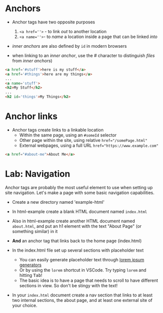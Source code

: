 # Anchors

* Anchor tags have two opposite purposes
  1. `<a href=''>` - to link *out* to another location 
  2. `<a name=''>`- to *name* a location inside a page that can be linked *into*

* *inner anchors* are also defined by `id` in modern browsers
* when linking to an *inner anchor*, use the # character to distinguish *files* from *inner anchors*)

```html
<a href='#stuff'>here is my stuff</a>
<a href='#things'>here are my things</a>
...
<a name='stuff'>
<h2>My Stuff</h2>
...
<h2 id='things'>My Things</h2>
```

# Anchor links

* Anchor tags create links to a linkable location
    * Within the same page, using an `#someId` selector
    * Other page within the site, using relative `href="/somePage.html"`
    * External webpages, using a full URL `href="https://www.example.com"`

```html
<a href="#about-me">About Me</a>
```

# Lab: Navigation

Anchor tags are probably the most useful element to use when setting up site navigation. Let's make a page with some basic navigation capabilities.

* Create a new directory named 'example-html'
* In html-example create a blank HTML document named `index.html`
* Also in html-example create another HTML document named `about.html`, and put an h1 element with the text "About Page" (or something similar) in it
* **And** an anchor tag that links back to the home page (index.html)
* In the index.html file set up several sections with placeholder text
  * You can easily generate placeholder text through [lorem ipsum generators](https://loremipsum.io/ultimate-list-of-lorem-ipsum-generators/)
  * Or by using the `lorem` shortcut in VSCode. Try typing `lorem` and hitting <kbd>Tab</kbd>!
  * The basic idea is to have a page that needs to scroll to have different sections in view. So don't be stingy with the text!

* In your `index.html` document create a nav section that links to at least two internal sections, the about page, and at least one external site of your choice. 
